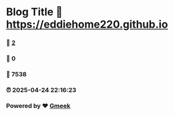 # Blog Title :link: https://eddiehome220.github.io 
### :page_facing_up: [2](https://eddiehome220.github.io/tag.html) 
### :speech_balloon: 0 
### :hibiscus: 7538 
### :alarm_clock: 2025-04-24 22:16:23 
### Powered by :heart: [Gmeek](https://github.com/Meekdai/Gmeek)
